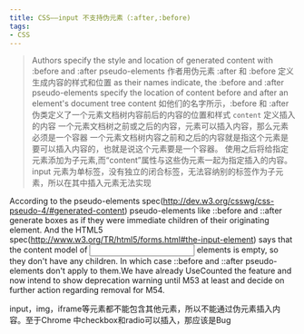 ```yaml
---
title: CSS——input 不支持伪元素（:after,:before)
tags:
- CSS
---
```


> Authors specify the style and location of generated content with :before and :after pseudo-elements
  作者用伪元素 :after 和 :before 定义生成内容的样式和位置
  as their names indicate, the :before and :after pseudo-elements specify the location of content before and after an element's document tree content
  如他们的名字所示，:before 和 :after 伪类定义了一个元素文档树内容前后的内容的位置和样式
  `content` 定义插入的内容
  一个元素文档树之前或之后的内容，元素可以插入内容，那么元素必须是一个容器
  一个元素文档树内容之前和之后的内容就是指这个元素是要可以插入内容的，也就是说这个元素要是一个容器。
  使用之后将给指定元素添加为子元素,而“content”属性与这些伪元素一起为指定插入的内容。
  input 元素为单标签，没有独立的闭合标签，无法容纳别的标签作为子元素，所以在其中插入元素无法实现

>
According to the pseudo-elements spec(http://dev.w3.org/csswg/css-pseudo-4/#generated-content) pseudo-elements like ::before and ::after generate boxes as if they were immediate children of their originating element. And the HTML5 spec(http://www.w3.org/TR/html5/forms.html#the-input-element) says that the content model of <input> elements is empty, so they don't have any children. In which case ::before and ::after pseudo-elements don't apply to them.We have already UseCounted the feature and now intend to show deprecation warning until M53 at least and decide on further action regarding removal for M54.

input，img，iframe等元素都不能包含其他元素，所以不能通过伪元素插入内容。至于Chrome 中checkbox和radio可以插入，那应该是Bug
